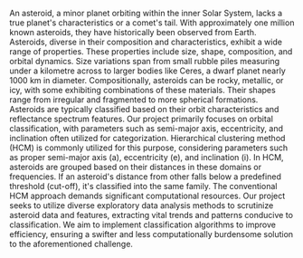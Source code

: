 An asteroid, a minor planet orbiting within the inner Solar System, lacks a true planet's characteristics or a comet's tail. With approximately one million known asteroids, they have historically been observed from Earth. Asteroids, diverse in their composition and characteristics, exhibit a wide range of properties. These properties include size, shape, composition, and orbital dynamics. Size variations span from small rubble piles measuring under a kilometre across to larger bodies like Ceres, a dwarf planet nearly 1000 km in diameter. Compositionally, asteroids can be rocky, metallic, or icy, with some exhibiting combinations of these materials. Their shapes range from irregular and fragmented to more spherical formations.
Asteroids are typically classified based on their orbit characteristics and reflectance spectrum features. Our project primarily focuses on orbital classification, with parameters such as semi-major axis, eccentricity, and inclination often utilized for categorization. Hierarchical clustering method (HCM) is commonly utilized for this purpose, considering parameters such as proper semi-major axis (a), eccentricity (e), and inclination (i). In HCM, asteroids are grouped based on their distances in these domains or frequencies. If an asteroid's distance from other falls below a predefined threshold (cut-off), it's classified into the same family. 
The conventional HCM approach demands significant computational resources. Our project seeks to utilize diverse exploratory data analysis methods to scrutinize asteroid data and features, extracting vital trends and patterns conducive to classification. We aim to implement classification algorithms to improve efficiency, ensuring a swifter and less computationally burdensome solution to the aforementioned challenge.
